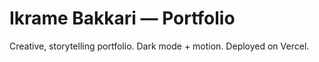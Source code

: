 # Ikrame Bakkari — Portfolio

Creative, storytelling portfolio. Dark mode + motion. Deployed on Vercel.
